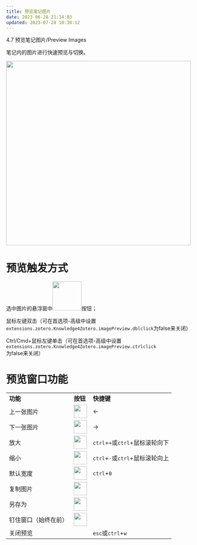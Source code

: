 ```yaml
---
title: 预览笔记图片
date: 2023-06-28 21:14:03
updated: 2023-07-28 10:38:12
---
```

4.7 预览笔记图片/Preview Images

笔记内的图片进行快速预览与切换。

<img src="https://cdn.nlark.com/yuque/0/2022/png/32594373/1668917292622-221a9c8d-6800-46ef-9d08-b8f8d0c6a0a9.png" width="502" id="u52fd7509" class="ne-image">

# 预览触发方式

选中图片的悬浮窗中<img src="https://cdn.nlark.com/yuque/0/2022/png/32594373/1668917255495-4a47cce5-64b1-4b0c-a334-f3f17276b022.png" width="79" id="ehUUO" class="ne-image">按钮；

鼠标左键双击（可在首选项-高级中设置`extensions.zotero.Knowledge4Zotero.imagePreview.dblclick`为false来关闭）

Ctrl/Cmd+鼠标左键单击（可在首选项-高级中设置`extensions.zotero.Knowledge4Zotero.imagePreview.ctrlclick`为false来关闭）

# 预览窗口功能

|     |     |     |
| --- | --- | --- |
| **功能** | **按钮** | **快捷键** |
| 上一张图片 | <img src="https://cdn.nlark.com/yuque/0/2022/png/32594373/1668917371092-5f841dfa-b1af-426f-b0b6-579aba2f510c.png" width="36" id="u35d3dc13" class="ne-image"> | ←   |
| 下一张图片 | <img src="https://cdn.nlark.com/yuque/0/2022/png/32594373/1668917389438-b5182290-3e94-4311-9d29-81575e105741.png" width="36" id="uac9b924d" class="ne-image"> | →   |
| 放大  | <img src="https://cdn.nlark.com/yuque/0/2022/png/32594373/1668917413120-33b0f99b-5236-4ea0-8aae-55ac60c3a882.png" width="36" id="ufc1d7161" class="ne-image"> | `ctrl`+`+`或`ctrl`+鼠标滚轮向下 |
| 缩小  | <img src="https://cdn.nlark.com/yuque/0/2022/png/32594373/1668917507465-230cd9f5-f4b2-4b05-a1fe-898784c118e8.png" width="36" id="uaa68efae" class="ne-image"> | `ctrl`+`-`或`ctrl`+鼠标滚轮向上 |
| 默认宽度 | <img src="https://cdn.nlark.com/yuque/0/2022/png/32594373/1668917521042-561d5e59-f17c-4b54-a20b-89005b636844.png" width="36" id="u120a13ab" class="ne-image"> | `ctrl`+`0` |
| 复制图片 | <img src="https://cdn.nlark.com/yuque/0/2022/png/32594373/1668917539785-5a2b14cb-5419-4c39-9419-a24c5fc20815.png" width="36" id="ua68a69c9" class="ne-image"> |     |
| 另存为 | <img src="https://cdn.nlark.com/yuque/0/2022/png/32594373/1668917548905-81b6cd16-8124-4255-89a1-8bc2b4794f13.png" width="36" id="u56889434" class="ne-image"> |     |
| 钉住窗口（始终在前） | <img src="https://cdn.nlark.com/yuque/0/2022/png/32594373/1668917571081-3e22232d-56e9-4908-bdeb-72594404d67d.png" width="36" id="u96d81a68" class="ne-image"> |     |
| 关闭预览 |     | `esc`或`ctrl`+`w` |